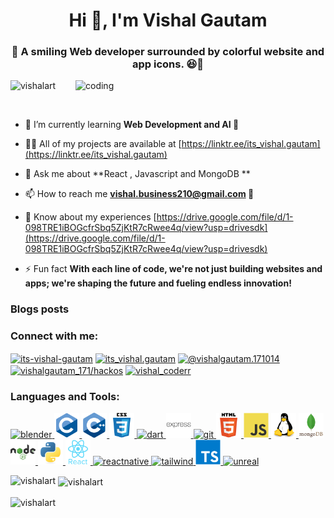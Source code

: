 <h1 align="center">Hi 👋, I'm Vishal Gautam</h1>
<h3 align="center">🌠 A smiling Web developer surrounded by colorful website and app icons. 😆🥰</h3>

<img align="right" alt="coding" width="400" src="https://user-images.githubusercontent.com/55389276/140866485-8fb1c876-9a8f-4d6a-98dc-08c4981eaf70.gif">

<p align="left"> <img src="https://komarev.com/ghpvc/?username=vishalart&label=Profile%20views&color=0e75b6&style=flat" alt="vishalart" /> </p>

<p align="left"> <a href="https://twitter.com/" target="blank"><img src="https://img.shields.io/twitter/follow/?logo=twitter&style=for-the-badge" alt="" /></a> </p>

- 🌱 I’m currently learning **Web Development and AI 📖**

- 👨‍💻 All of my projects are available at [https://linktr.ee/its_vishal.gautam](https://linktr.ee/its_vishal.gautam)

- 💬 Ask me about **React , Javascript and MongoDB **

- 📫 How to reach me **vishal.business210@gmail.com 🤝**

- 📄 Know about my experiences [https://drive.google.com/file/d/1-098TRE1iBOGcfrSbq5ZjKtR7cRwee4q/view?usp=drivesdk](https://drive.google.com/file/d/1-098TRE1iBOGcfrSbq5ZjKtR7cRwee4q/view?usp=drivesdk)

- ⚡ Fun fact **With each line of code, we're not just building websites and apps; we're shaping the future and fueling endless innovation!**

### Blogs posts
<!-- BLOG-POST-LIST:START -->
<!-- BLOG-POST-LIST:END -->

<h3 align="left">Connect with me:</h3>
<p align="left">
<a href="https://linkedin.com/in/its-vishal-gautam" target="blank"><img align="center" src="https://raw.githubusercontent.com/rahuldkjain/github-profile-readme-generator/master/src/images/icons/Social/linked-in-alt.svg" alt="its-vishal-gautam" height="30" width="40" /></a>
<a href="https://instagram.com/its_vishal.gautam" target="blank"><img align="center" src="https://raw.githubusercontent.com/rahuldkjain/github-profile-readme-generator/master/src/images/icons/Social/instagram.svg" alt="its_vishal.gautam" height="30" width="40" /></a>
<a href="https://medium.com/@vishalgautam.171014" target="blank"><img align="center" src="https://raw.githubusercontent.com/rahuldkjain/github-profile-readme-generator/master/src/images/icons/Social/medium.svg" alt="@vishalgautam.171014" height="30" width="40" /></a>
<a href="https://www.hackerrank.com/vishalgautam_171/hackos" target="blank"><img align="center" src="https://raw.githubusercontent.com/rahuldkjain/github-profile-readme-generator/master/src/images/icons/Social/hackerrank.svg" alt="vishalgautam_171/hackos" height="30" width="40" /></a>
<a href="https://www.leetcode.com/vishal_coderr" target="blank"><img align="center" src="https://raw.githubusercontent.com/rahuldkjain/github-profile-readme-generator/master/src/images/icons/Social/leet-code.svg" alt="vishal_coderr" height="30" width="40" /></a>
</p>

<h3 align="left">Languages and Tools:</h3>
<p align="left"> <a href="https://www.blender.org/" target="_blank" rel="noreferrer"> <img src="https://download.blender.org/branding/community/blender_community_badge_white.svg" alt="blender" width="40" height="40"/> </a> <a href="https://www.cprogramming.com/" target="_blank" rel="noreferrer"> <img src="https://raw.githubusercontent.com/devicons/devicon/master/icons/c/c-original.svg" alt="c" width="40" height="40"/> </a> <a href="https://www.w3schools.com/cpp/" target="_blank" rel="noreferrer"> <img src="https://raw.githubusercontent.com/devicons/devicon/master/icons/cplusplus/cplusplus-original.svg" alt="cplusplus" width="40" height="40"/> </a> <a href="https://www.w3schools.com/css/" target="_blank" rel="noreferrer"> <img src="https://raw.githubusercontent.com/devicons/devicon/master/icons/css3/css3-original-wordmark.svg" alt="css3" width="40" height="40"/> </a> <a href="https://dart.dev" target="_blank" rel="noreferrer"> <img src="https://www.vectorlogo.zone/logos/dartlang/dartlang-icon.svg" alt="dart" width="40" height="40"/> </a> <a href="https://expressjs.com" target="_blank" rel="noreferrer"> <img src="https://raw.githubusercontent.com/devicons/devicon/master/icons/express/express-original-wordmark.svg" alt="express" width="40" height="40"/> </a> <a href="https://git-scm.com/" target="_blank" rel="noreferrer"> <img src="https://www.vectorlogo.zone/logos/git-scm/git-scm-icon.svg" alt="git" width="40" height="40"/> </a> <a href="https://www.w3.org/html/" target="_blank" rel="noreferrer"> <img src="https://raw.githubusercontent.com/devicons/devicon/master/icons/html5/html5-original-wordmark.svg" alt="html5" width="40" height="40"/> </a> <a href="https://developer.mozilla.org/en-US/docs/Web/JavaScript" target="_blank" rel="noreferrer"> <img src="https://raw.githubusercontent.com/devicons/devicon/master/icons/javascript/javascript-original.svg" alt="javascript" width="40" height="40"/> </a> <a href="https://www.linux.org/" target="_blank" rel="noreferrer"> <img src="https://raw.githubusercontent.com/devicons/devicon/master/icons/linux/linux-original.svg" alt="linux" width="40" height="40"/> </a> <a href="https://www.mongodb.com/" target="_blank" rel="noreferrer"> <img src="https://raw.githubusercontent.com/devicons/devicon/master/icons/mongodb/mongodb-original-wordmark.svg" alt="mongodb" width="40" height="40"/> </a> <a href="https://nodejs.org" target="_blank" rel="noreferrer"> <img src="https://raw.githubusercontent.com/devicons/devicon/master/icons/nodejs/nodejs-original-wordmark.svg" alt="nodejs" width="40" height="40"/> </a> <a href="https://www.python.org" target="_blank" rel="noreferrer"> <img src="https://raw.githubusercontent.com/devicons/devicon/master/icons/python/python-original.svg" alt="python" width="40" height="40"/> </a> <a href="https://reactjs.org/" target="_blank" rel="noreferrer"> <img src="https://raw.githubusercontent.com/devicons/devicon/master/icons/react/react-original-wordmark.svg" alt="react" width="40" height="40"/> </a> <a href="https://reactnative.dev/" target="_blank" rel="noreferrer"> <img src="https://reactnative.dev/img/header_logo.svg" alt="reactnative" width="40" height="40"/> </a> <a href="https://tailwindcss.com/" target="_blank" rel="noreferrer"> <img src="https://www.vectorlogo.zone/logos/tailwindcss/tailwindcss-icon.svg" alt="tailwind" width="40" height="40"/> </a> <a href="https://www.typescriptlang.org/" target="_blank" rel="noreferrer"> <img src="https://raw.githubusercontent.com/devicons/devicon/master/icons/typescript/typescript-original.svg" alt="typescript" width="40" height="40"/> </a> <a href="https://unrealengine.com/" target="_blank" rel="noreferrer"> <img src="https://raw.githubusercontent.com/kenangundogan/fontisto/036b7eca71aab1bef8e6a0518f7329f13ed62f6b/icons/svg/brand/unreal-engine.svg" alt="unreal" width="40" height="40"/> </a> </p>

<p><img align="left" src="https://github-readme-stats.vercel.app/api/top-langs?username=vishalart&show_icons=true&locale=en&layout=compact" alt="vishalart" /></p>

<p>&nbsp;<img align="center" src="https://github-readme-stats.vercel.app/api?username=vishalart&show_icons=true&locale=en" alt="vishalart" /></p>

<p><img align="center" src="https://github-readme-streak-stats.herokuapp.com/?user=vishalart&" alt="vishalart" /></p>
